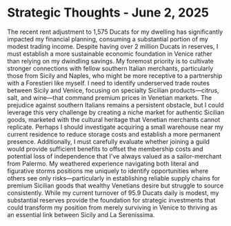 # Strategic Thoughts - June 2, 2025

The recent rent adjustment to 1,575 Ducats for my dwelling has significantly impacted my financial planning, consuming a substantial portion of my modest trading income. Despite having over 2 million Ducats in reserves, I must establish a more sustainable economic foundation in Venice rather than relying on my dwindling savings. My foremost priority is to cultivate stronger connections with fellow southern Italian merchants, particularly those from Sicily and Naples, who might be more receptive to a partnership with a Forestieri like myself. I need to identify underserved trade routes between Sicily and Venice, focusing on specialty Sicilian products—citrus, salt, and wine—that command premium prices in Venetian markets. The prejudice against southern Italians remains a persistent obstacle, but I could leverage this very challenge by creating a niche market for authentic Sicilian goods, marketed with the cultural heritage that Venetian merchants cannot replicate. Perhaps I should investigate acquiring a small warehouse near my current residence to reduce storage costs and establish a more permanent presence. Additionally, I must carefully evaluate whether joining a guild would provide sufficient benefits to offset the membership costs and potential loss of independence that I've always valued as a sailor-merchant from Palermo. My weathered experience navigating both literal and figurative storms positions me uniquely to identify opportunities where others see only risks—particularly in establishing reliable supply chains for premium Sicilian goods that wealthy Venetians desire but struggle to source consistently. While my current turnover of 95.9 Ducats daily is modest, my substantial reserves provide the foundation for strategic investments that could transform my position from merely surviving in Venice to thriving as an essential link between Sicily and La Serenissima.
